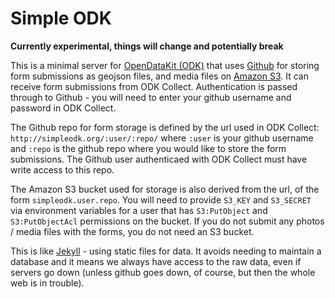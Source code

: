 Simple ODK
=============

**Currently experimental, things will change and potentially break**

This is a minimal server for [OpenDataKit (ODK)](http://www.opendatakit.org/) that uses [Github](http://github.com/) for storing form submissions as geojson files, and media files on [Amazon S3](http://aws.amazon.com/s3/). It can receive form submissions from ODK Collect. Authentication is passed through to Github - you will need to enter your github username and password in ODK Collect.

The Github repo for form storage is defined by the url used in ODK Collect: `http://simpleodk.org/:user/:repo/` where `:user` is your github username and `:repo` is the github repo where you would like to store the form submissions. The Github user authenticaed with ODK Collect must have write access to this repo.

The Amazon S3 bucket used for storage is also derived from the url, of the form `simpleodk.user.repo`. You will need to provide `S3_KEY` and `S3_SECRET` via environment variables for a user that has `S3:PutObject` and `S3:PutObjectAcl` permissions on the bucket. If you do not submit any photos / media files with the forms, you do not need an S3 bucket.

This is like [Jekyll](http://jekyllrb.com/) - using static files for data. It avoids needing to maintain a database and it means we always have access to the raw data, even if servers go down (unless github goes down, of course, but then the whole web is in trouble).
